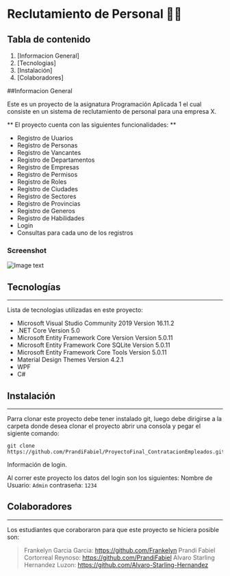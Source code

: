 # Reclutamiento de Personal 👨‍💼 


## Tabla de contenido
1. [Informacion General]
2. [Tecnologias]
3. [Instalación]
4. [Colaboradores]


##Informacion General

Este es un proyecto de la asignatura Programación Aplicada 1 el cual consiste en un sistema de reclutamiento de personal para una empresa X.

** El proyecto cuenta con las siguientes funcionalidades: **
- Registro de Uuarios
- Registro de Personas
- Registro de Vancantes
- Registro de Departamentos
- Registro de Empresas
- Registro de Permisos
- Registro de Roles
- Registro de Ciudades
- Registro de Sectores
- Registro de Provincias
- Registro de Generos
- Registro de Habilidades
- Login
- Consultas para cada uno de los registros

### Screenshot
![Image text](https://www.united-internet.de/fileadmin/user_upload/Brands/Downloads/Logo_IONOS_by.jpg)
## Tecnologías
***
Lista de tecnologias utilizadas en este proyecto:
* Microsoft Visual Studio Community 2019 Version 16.11.2
* .NET Core Version 5.0
* Microsoft Entity Framework Core Version Version 5.0.11
* Microsoft Entity Framework Core SQLite Version 5.0.11
* Microsoft Entity Framework Core Tools Version 5.0.11
* Material Design Themes Version 4.2.1
* WPF
* C#
## Instalación
***
Parra clonar este proyecto debe tener instalado git, luego debe dirigirse a la carpeta donde desea clonar el proyecto abrir una consola y pegar el sigiente comando:
```
git clone https://github.com/PrandiFabiel/ProyectoFinal_ContratacionEmpleados.git
```
Información de login.

Al correr este proyecto los datos del login son los siguientes:
Nombre de Usuario: ```Admin``` 
contraseña: ```1234```
## Colaboradores
***
Los estudiantes que coraboraron para que este proyecto se hiciera posible son:
> Frankelyn Garcia Garcia: https://github.com/Frankelyn
> Prandi Fabiel Cortorreal Reynoso: https://github.com/PrandiFabiel
> Alvaro Starling Hernandez Luzon: https://github.com/Alvaro-Starling-Hernandez
